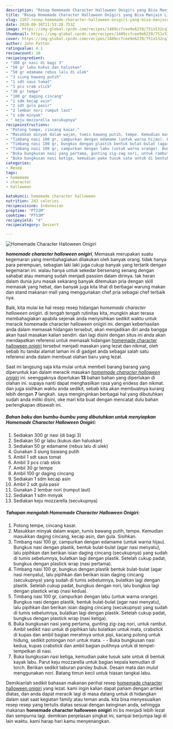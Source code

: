 ```yaml
---
description: "Resep Homemade Character Halloween Onigiri yang Bisa Manjain Lidah"
title: "Resep Homemade Character Halloween Onigiri yang Bisa Manjain Lidah"
slug: 2287-resep-homemade-character-halloween-onigiri-yang-bisa-manjain-lidah
date: 2020-09-30T11:53:28.753Z
image: https://img-global.cpcdn.com/recipes/1409ccfcee9e6239/751x532cq70/homemade-character-halloween-onigiri-foto-resep-utama.jpg
thumbnail: https://img-global.cpcdn.com/recipes/1409ccfcee9e6239/751x532cq70/homemade-character-halloween-onigiri-foto-resep-utama.jpg
cover: https://img-global.cpcdn.com/recipes/1409ccfcee9e6239/751x532cq70/homemade-character-halloween-onigiri-foto-resep-utama.jpg
author: John Patton
ratingvalue: 4.1
reviewcount: 10
recipeingredient:
- "300 gr nasi di bagi 3"
- "50 gr labu kukus dan haluskan"
- "50 gr edamame rebus lalu di ulek"
- "3 siung bawang putih"
- "1 sdt saus tomat"
- "3 pcs crab stick"
- "30 gr tempe"
- "100 gr daging cincang"
- "1 sdm kecap asin"
- "2 sdt gula pasir"
- "2 lembar nori rumput laut"
- "1 sdm minyak"
- " keju mozzarella secukupnya"
recipeinstructions:
- "Potong tempe, cincang kasar."
- "Masukkan minyak dalam wajan, tumis bawang putih, tempe. Kemudian masukkan daging cincang, kecap asin, dan gula. Sisihkan."
- "Timbang nasi 100 gr, campurkan dengan edamame (untuk warna hijau). Bungkus nasi dengan plastik, bentuk bulat-bulat (agar nasi menyatu), lalu pipihkan dan berikan isian daging cincang (secukupnya) yang sudah di tumis sebelumnya, bulatkan lagi dengan plastik. Setelah cukup padat, bungkus dengan plastick wrap (nasi pertama)."
- "Timbang nasi 100 gr, bungkus dengan plastik bentuk bulat-bulat (agar nasi menyatu), lalu pipihkan dan berikan isian daging cincang (secukupnya) yang sudah di tumis sebelumnya, bulatkan lagi dengan plastik. Setelah cukup padat, bungkus dengan nori, lalu bungkus lagi dengan plastick wrap (nasi kedua)."
- "Timbang nasi 100 gr, campurkan dengan labu (untuk warna orange). Bungkus nasi dengan plastik, bentuk bulat-bulat (agar nasi menyatu), lalu pipihkan dan berikan isian daging cincang (secukupnya) yang sudah di tumis sebelumnya, bulatkan lagi dengan plastik. Setelah cukup padat, bungkus dengan plastick wrap (nasi ketiga)."
- "Buka bungkusan nasi yang pertama, gunting zig-zag nori, untuk rambut. Ambil sedikit nasi untuk di pipihkan lalu bulatkan untuk mata, crabstick di kupas dan ambil bagian merahnya untuk pipi, kacang polong untuk hidung, sedikit potongan nori untuk mata. - Buka bungkusan nasi kedua, kupas crabstick dan ambil bagian putihnya untuk di tempel-tempelkan di nasi."
- "Buka bungkusan nasi ketiga, kemudian pake tusuk sate untuk di bentuk kayak labu. Parut keju mozzarella untuk bagian kepala kemudian di torch. Berikan sedikit taburan parsley bubuk. Desain mata dan mulut menggunakan nori. Batang timun kecil untuk hiasan tangkai labu."
categories:
- Resep
tags:
- homemade
- character
- halloween

katakunci: homemade character halloween 
nutrition: 243 calories
recipecuisine: Indonesian
preptime: "PT22M"
cooktime: "PT53M"
recipeyield: "4"
recipecategory: Dessert

---
```



![Homemade Character Halloween Onigiri](https://img-global.cpcdn.com/recipes/1409ccfcee9e6239/751x532cq70/homemade-character-halloween-onigiri-foto-resep-utama.jpg)

<b><i>homemade character halloween onigiri</i></b>, Memasak merupakan suatu kegemaran yang membahagiakan dilakukan oleh banyak orang. tidak hanya para perempuan, sebagian laki laki juga cukup banyak yang tertarik dengan kegemaran ini. walau hanya untuk sekedar bersenang senang dengan sahabat atau memang sudah menjadi passion dalam dirinya. tak heran dalam dunia juru masak sekarang banyak ditemukan pria dengan skill memasak yang hebat, dan banyak juga kita lihat di berbagai warung makan dan stand makanan mall yang menggunakan chef pria sebagai chef terbaik nya.

Baik, kita mulai ke hal resep resep hidangan <i>homemade character halloween onigiri</i>. di tengah tengah rutinitas kita, mungkin akan terasa membahagiakan apabila sejenak anda menyisihkan sedikit waktu untuk meracik homemade character halloween onigiri ini. dengan keberhasilan anda dalam memasak hidangan tersebut, akan menjadikan diri anda bangga akan hasil masakan kalian sendiri. dan lagi disini dengan situs ini anda akan mendapatkan referensi untuk memasak hidangan <u>homemade character halloween onigiri</u> tersebut menjadi masakan yang lezat dan nikmat, oleh sebab itu tandai alamat laman ini di gadget anda sebagai salah satu referensi anda dalam membuat olahan baru yang lezat.




Saat ini langsung saja kita mulai untuk membeli barang barang yang diperuntuk kan dalam meracik masakan <u><i>homemade character halloween onigiri</i></u> ini. seenggaknya diperlukan <b>13</b> bahan bahan yang diperlukan di olahan ini. supaya nanti dapat menghasilkan rasa yang endess dan nikmat. dan juga sisihkan waktu anda sedikit, sebab kita akan membuatnya kurang lebih dengan <b>7</b> langkah. saya menginginkan berbagai hal yang dibutuhkan sudah anda miliki disini, oke mari kita buat dengan mencatat dulu bahan perlengkapan dibawah ini.

<!--inarticleads1-->

##### Bahan baku dan bumbu-bumbu yang dibutuhkan untuk menyiapkan Homemade Character Halloween Onigiri:

1. Sediakan 300 gr nasi (di bagi 3)
1. Sediakan 50 gr labu (kukus dan haluskan)
1. Sediakan 50 gr edamame (rebus lalu di ulek)
1. Gunakan 3 siung bawang putih
1. Ambil 1 sdt saus tomat
1. Ambil 3 pcs crab stick
1. Ambil 30 gr tempe
1. Ambil 100 gr daging cincang
1. Sediakan 1 sdm kecap asin
1. Ambil 2 sdt gula pasir
1. Gunakan 2 lembar nori (rumput laut)
1. Sediakan 1 sdm minyak
1. Sediakan  keju mozzarella (secukupnya)




<!--inarticleads2-->

##### Tahapan mengolah Homemade Character Halloween Onigiri:

1. Potong tempe, cincang kasar.
1. Masukkan minyak dalam wajan, tumis bawang putih, tempe. Kemudian masukkan daging cincang, kecap asin, dan gula. Sisihkan.
1. Timbang nasi 100 gr, campurkan dengan edamame (untuk warna hijau). Bungkus nasi dengan plastik, bentuk bulat-bulat (agar nasi menyatu), lalu pipihkan dan berikan isian daging cincang (secukupnya) yang sudah di tumis sebelumnya, bulatkan lagi dengan plastik. Setelah cukup padat, bungkus dengan plastick wrap (nasi pertama).
1. Timbang nasi 100 gr, bungkus dengan plastik bentuk bulat-bulat (agar nasi menyatu), lalu pipihkan dan berikan isian daging cincang (secukupnya) yang sudah di tumis sebelumnya, bulatkan lagi dengan plastik. Setelah cukup padat, bungkus dengan nori, lalu bungkus lagi dengan plastick wrap (nasi kedua).
1. Timbang nasi 100 gr, campurkan dengan labu (untuk warna orange). Bungkus nasi dengan plastik, bentuk bulat-bulat (agar nasi menyatu), lalu pipihkan dan berikan isian daging cincang (secukupnya) yang sudah di tumis sebelumnya, bulatkan lagi dengan plastik. Setelah cukup padat, bungkus dengan plastick wrap (nasi ketiga).
1. Buka bungkusan nasi yang pertama, gunting zig-zag nori, untuk rambut. Ambil sedikit nasi untuk di pipihkan lalu bulatkan untuk mata, crabstick di kupas dan ambil bagian merahnya untuk pipi, kacang polong untuk hidung, sedikit potongan nori untuk mata. - - Buka bungkusan nasi kedua, kupas crabstick dan ambil bagian putihnya untuk di tempel-tempelkan di nasi.
1. Buka bungkusan nasi ketiga, kemudian pake tusuk sate untuk di bentuk kayak labu. Parut keju mozzarella untuk bagian kepala kemudian di torch. Berikan sedikit taburan parsley bubuk. Desain mata dan mulut menggunakan nori. Batang timun kecil untuk hiasan tangkai labu.




Demikianlah sedikit bahasan makanan perihal resep <u>homemade character halloween onigiri</u> yang lezat. kami ingin kalian dapat paham dengan artikel diatas, dan anda dapat meracik lagi di masa datang untuk di hidangkan dalam saat saat kegiatan family atau teman anda. kita bisa menyesuaikan resep resep yang tertulis diatas sesuai dengan keinginan anda, sehingga makanan <b>homemade character halloween onigiri</b> ini bs menjadi lebih lezat dan sempurna lagi. demikian penjelasan singkat ini, sampai berjumpa lagi di lain waktu. kami harap hari kamu menyenangkan.

